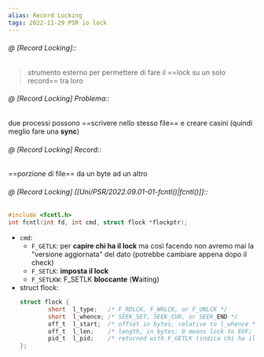 ```yaml
---
alias: Record Locking
tags: 2022-11-29 PSR io lock
---
```


###### @ [Record Locking]::
> strumento esterno per permettere di fare il ==lock su un solo record== tra loro
<!--ID: 1670236970291-->


###### @ [Record Locking] Problema::
 due processi possono ==scrivere nello stesso file== e creare casini (quindi meglio fare una **sync**)
<!--ID: 1670236970295-->


###### @ [Record Locking] Record::
 ==porzione di file== da un byte ad un altro
<!--ID: 1670236970300-->


###### @ [Record Locking] [[Uni/PSR/2022.09.01-01-fcntl()|fcntl()]]::

```c
#include <fcntl.h>  
int fcntl(int fd, int cmd, struct flock *flockptr);
``` 
- `cmd`:
	- `F_GETLK`: per **capire chi ha il lock** ma così facendo non avremo mai la "versione aggiornata" del dato (potrebbe cambiare appena dopo il check)
	- `F_SETLK`: **imposta il lock**
	- `F_SETLKW`: F_SETLK **bloccante** (**W**aiting)
- struct flock:
	```c
	struct flock {
            short  l_type;   /* F_RDLCK, F_WRLCK, or F_UNLCK */
            short  l_whence; /* SEEK_SET, SEEK_CUR, or SEEK_END */
            off_t  l_start;  /* offset in bytes, relative to l_whence */
            off_t  l_len;    /* length, in bytes; 0 means lock to EOF; posso andare oltre il file ma non prima */
            pid_t  l_pid;    /* returned with F_GETLK (indica chi ha il lock attualmente) */
	};
	```
<!--ID: 1670236970305-->
